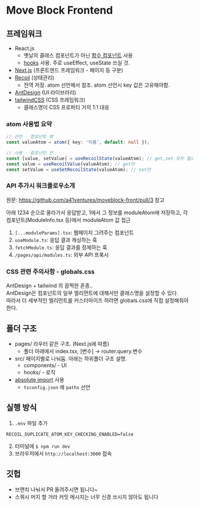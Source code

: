 # Move Block Frontend

## 프레임워크

- React.js
  - 옛날의 클래스 컴포넌트가 아닌 [함수 컴포넌트](https://ko.reactjs.org/docs/components-and-props.html#function-and-class-components) 사용
  - [hooks](https://ko.reactjs.org/docs/hooks-state.html) 사용. 주로 useEffect, useState 쓰실 것.
- [Next.js](https://nextjs.org/docs/basic-features/pages) (프론트엔드 프레임워크 - 페이지 등 구분)
- [Recoil](https://recoiljs.org/docs/basic-tutorial/atoms) (상태관리)
  - 전역 저장. atom 선언해서 참조. atom 선언시 key 값은 고유해야함.
- [AntDesign](https://ant.design/components/overview) (UI 라이브러리)
- [tailwindCSS](https://tailwindcss.com/docs) (CSS 프레임워크)
  - 클래스명이 CSS 프로퍼티 거의 1:1 대응

### atom 사용법 요약

```typescript
// 선언 - 컴포넌트 밖
const valueAtom = atom({ key: '이름', default: null });

// 사용 - 컴포넌트 안
const [value, setValue] = useRecoilState(valueAtom); // get,set 모두 필요할 때
const value = useRecoilValue(valueAtom); // get만
const setValue = useSetRecoilState(valueAtom); // set만
```

### API 추가시 워크플로우소개

원문: https://github.com/a41ventures/moveblock-front/pull/3 참고

아래 1234 순으로 올라가서 응답받고, 1에서 그 정보를 moduleAtom에 저장하고, 각 컴포넌트(ModuleInfo.tsx 등)에서 moduleAtom 값 접근

1. `[...moduleParams].tsx`: 웹페이지 그려주는 컴포넌트
2. `useModule.ts`: 응답 결과 캐싱하는 훅
3. `fetchModule.ts`: 응답 결과를 정제하는 훅
4. `/pages/api/modules.ts`: 외부 API 프록시

### CSS 관련 주의사항 - globals.css

AntDesign + tailwind 의 끔찍한 혼종..  
AntDesign은 컴포넌트의 일부 엘리먼트에 대해서만 클래스명을 설정할 수 있다.  
따라서 더 세부적인 엘리먼트를 커스터마이즈 하려면 globals.css에 직접 설정해줘야한다.

## 폴더 구조

- pages/ 라우터 같은 구조. (Next.js에 따름)
  - 폴더 아래에서 index.tsx, [변수] -> router.query.변수
- src/ 페이지별로 나눠둠. 아래는 하위폴더 구조 설명.
  - components/ - UI
  - hooks/ - 로직
- [absolute import](https://create-react-app.dev/docs/importing-a-component/#absolute-imports) 사용
  - `tsconfig.json` 에 `paths` 선언

## 실행 방식

1. `.env` 파일 추가

```
RECOIL_DUPLICATE_ATOM_KEY_CHECKING_ENABLED=false
```

2. 터미널에 `$ npm run dev`
3. 브라우저에서 `http://localhost:3000` 접속

## 깃헙

- 브랜치 나눠서 PR 올려주시면 됩니다~
- 스쿼시 머지 할 거라 커밋 메시지는 너무 신경 쓰시지 않아도 됩니다
